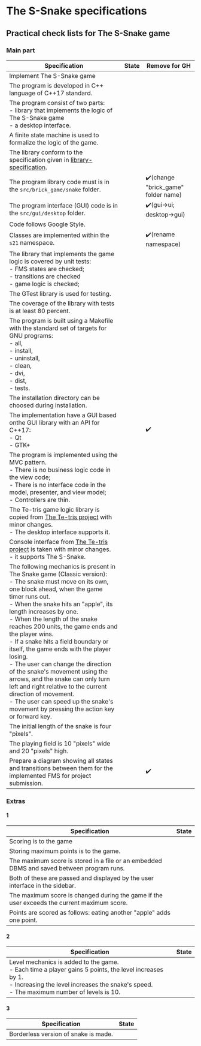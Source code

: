 # The S-Snake specifications

## Practical check lists for The S-Snake game

### Main part

|Specification|State|Remove for GH|
|---|---|---|
|Implement The S-Snake game|||
|The program is developed in C++ language of C++17 standard.|||
|The program consist of two parts:  <br> - library that implements the logic of The S-Snake game <br> - a desktop interface.|||
|A finite state machine is used to formalize the logic of the game.|||
|The library conform to the specification given in [library-specification](/README.md).|||
|The program library code must is in the `src/brick_game/snake` folder.||✔️(change "brick_game" folder name)|
|The program interface (GUI) code is in the `src/gui/desktop` folder.||✔️(gui->ui; desktop->gui)|
|Code follows Google Style.|||
|Classes are implemented within the `s21` namespace.||✔️(rename namespace)|
|The library that implements the game logic is covered by unit tests: <br> - FMS states are checked; <br>  - transitions are checked <br>- game logic is checked; |||
| The GTest library is used for testing. |||
|The coverage of the library with tests is at least 80 percent.|||
|The program is built using a Makefile with the standard set of targets for GNU programs:  <br> - all,  <br> - install,  <br> - uninstall,  <br> - clean,  <br> - dvi,  <br> - dist,  <br> - tests.|||
|The installation directory can be choosed during installation.|||
|The implementation have a GUI based onthe GUI library with an API for C++17:<br> - Qt <br> - GTK+||✔️|
|The program is implemented using the MVC pattern. <br>  - There is no business logic code in the view code;<br>- There is no interface code in the model, presenter, and view model;<br> - Controllers are thin.|||
|The Te-tris game logic library is copied from [The Te-tris project]([link](https://github.com/Georgiy-JO/te-tris_pet)) with minor changes. <br> - The desktop interface supports it.|||
|Console interface from [The Te-tris project]([link](https://github.com/Georgiy-JO/te-tris_pet)) is taken with minor changes. <br> - it supports The S-Snake.|||
|The following mechanics is present in The Snake game (Classic version):<br>- The snake must move on its own, one block ahead, when the game timer runs out.<br>- When the snake hits an "apple", its length increases by one.<br>- When the length of the snake reaches 200 units, the game ends and the player wins.<br>- If a snake hits a field boundary or itself, the game ends with the player losing.<br>- The user can change the direction of the snake's movement using the arrows, and the snake can only turn left and right relative to the current direction of movement.<br>- The user can speed up the snake's movement by pressing the action key or forward key.|||
|The initial length of the snake is four "pixels".|||
|The playing field is 10 "pixels" wide and 20 "pixels" high.|||
|Prepare a diagram showing all states and transitions between them for the implemented FMS for project submission.||✔️|

### Extras

#### 1
|Specification|State|
|---|---|
|Scoring is to the game||
|Storing maximum points is to the game.||
|The maximum score is stored in a file or an embedded DBMS and saved between program runs.||
|Both of these are passed and displayed by the user interface in the sidebar.|| 
|The maximum score is changed during the game if the user exceeds the current maximum score.||
|Points are scored as follows: eating another "apple" adds one point.||

#### 2
|Specification|State|
|---|---|
|Level mechanics is added to the game. <br> - Each time a player gains 5 points, the level increases by 1. <br> - Increasing the level increases the snake's speed. <br> - The maximum number of levels is 10.||

#### 3 
|Specification|State|
|---|---|
|Borderless version of snake is made.||

